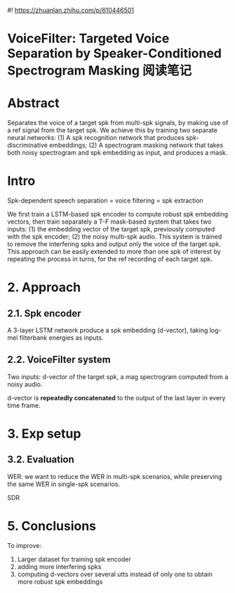 #! https://zhuanlan.zhihu.com/p/610446501
# VoiceFilter: Targeted Voice Separation by Speaker-Conditioned Spectrogram Masking 阅读笔记

# Abstract
Separates the voice of a target spk from multi-spk signals, by making use of a ref signal from the target spk. We achieve this by training two separate neural networks: (1) A spk recognition network that produces spk-discriminative embeddings; (2) A spectrogram masking network that takes both noisy spectrogram and spk embedding as input, and produces a mask.

# Intro
Spk-dependent speech separation = voice filtering = spk extraction

We first train a LSTM-based spk encoder to compute robust spk embedding vectors, then train separately a T-F mask-based system that takes two inputs: (1) the embedding vector of the target spk, previously computed with the spk encoder; (2) the noisy multi-spk audio. This system is trained to remove the interfering spks and output only the voice of the target spk. This approach can be easily extended to more than one spk of interest by repeating the process in turns, for the ref recording of each target spk.

# 2. Approach
## 2.1. Spk encoder
A 3-layer LSTM network produce a spk embedding (d-vector), taking log-mel filterbank energies as inputs.

## 2.2. VoiceFilter system
Two inputs: d-vector of the target spk, a mag spectrogram computed from a noisy audio.

d-vector is **repeatedly concatenated** to the output of the last layer in every time frame.

# 3. Exp setup
## 3.2. Evaluation

WER: we want to reduce the WER in multi-spk scenarios, while preserving the same WER in single-spk scenarios.

SDR

# 5. Conclusions
To improve:
1. Larger dataset for training spk encoder
2. adding more interfering spks
3. computing d-vectors over several utts instead of only one to obtain more robust spk embeddings


